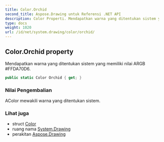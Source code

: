 ```yaml
---
title: Color.Orchid
second_title: Aspose.Drawing untuk Referensi .NET API
description: Color Properti. Mendapatkan warna yang ditentukan sistem yang memiliki nilai ARGB FFDA70D6.
type: docs
weight: 1020
url: /id/net/system.drawing/color/orchid/
---
```

## Color.Orchid property

Mendapatkan warna yang ditentukan sistem yang memiliki nilai ARGB #FFDA70D6.

```csharp
public static Color Orchid { get; }
```

### Nilai Pengembalian

AColor mewakili warna yang ditentukan sistem.

### Lihat juga

* struct [Color](../)
* ruang nama [System.Drawing](../../color/)
* perakitan [Aspose.Drawing](../../../)


